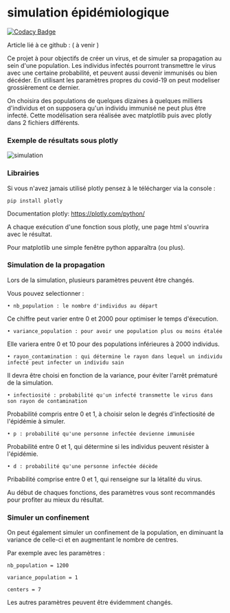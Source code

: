
# simulation épidémiologique 

[![Codacy Badge](https://api.codacy.com/project/badge/Grade/1be197d831a742f5af9d86e04a70721f)](https://app.codacy.com/manual/antoninlefevre45/simulation_virus_covid-19?utm_source=github.com&utm_medium=referral&utm_content=antonin-lfv/simulation_virus_covid-19&utm_campaign=Badge_Grade_Dashboard)

Article lié à ce github : ( à venir )

Ce projet à pour objectifs de créer un virus, et de simuler sa propagation au sein d'une population. Les individus infectés pourront transmettre le virus avec une certaine probabilité, et peuvent aussi devenir immunisés ou bien décéder. 
En utilisant les paramètres propres du covid-19 on peut modeliser grossièrement ce dernier.

On choisira des populations de quelques dizaines à quelques milliers d'individus et on supposera qu'un individu immunisé ne peut plus être infecté.
Cette modélisation sera réalisée avec matplotlib puis avec plotly dans 2 fichiers différents.

### Exemple de résultats sous plotly

![simulation](https://user-images.githubusercontent.com/63207451/87425516-11c8b800-c5de-11ea-855a-641e82b8ee96.png)

### Librairies

Si vous n'avez jamais utilisé plotly pensez à le télécharger via la console :


	pip install plotly


Documentation plotly: <https://plotly.com/python/>

A chaque exécution d'une fonction sous plotly, une page html s'ouvrira avec le résultat.

Pour matplotlib une simple fenêtre python apparaîtra (ou plus).


### Simulation de la propagation

Lors de la simulation, plusieurs paramètres peuvent être changés.

Vous pouvez selectionner :
  
	• nb_population : le nombre d'individus au départ

Ce chiffre peut varier entre 0 et 2000 pour optimiser le temps d'éxecution. 
  
	• variance_population : pour avoir une population plus ou moins étalée

Elle variera entre 0 et 10 pour des populations inférieures à 2000 individus.
 
 	• rayon_contamination : qui détermine le rayon dans lequel un individu infecté peut infecter un individu sain

Il devra être choisi en fonction de la variance, pour éviter l'arrêt prématuré de la simulation.
	
	• infectiosité : probabilité qu'un infecté transmette le virus dans son rayon de contamination

Probabilité compris entre 0 et 1, à choisir selon le degrés d'infectiosité de l'épidémie à simuler.

	• p : probabilité qu'une personne infectée devienne immunisée

Probabilité entre 0 et 1, qui détermine si les individus peuvent résister à l'épidémie.
	
	• d : probabilité qu'une personne infectée décède 

Pribabilité comprise entre 0 et 1, qui renseigne sur la létalité du virus.



Au début de chaques fonctions, des paramètres vous sont recommandés pour profiter au mieux du résultat. 

### Simuler un confinement 

On peut également simuler un confinement de la population, en diminuant la variance de celle-ci et en augmentant le nombre de centres.

Par exemple avec les paramètres :

	nb_population = 1200
	
	variance_population = 1
	
	centers = 7


Les autres paramètres peuvent être évidemment changés.

